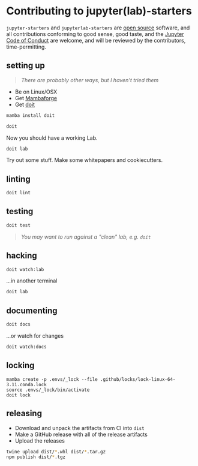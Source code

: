 # Contributing to jupyter(lab)-starters

`jupyter-starters` and `jupyterlab-starters` are [open source](./LICENSE) software, and
all contributions conforming to good sense, good taste, and the [Jupyter Code of
Conduct][code-of-conduct] are welcome, and will be reviewed by the contributors,
time-permitting.

[code-of-conduct]:
  https://github.com/jupyter/governance/blob/main/conduct/code_of_conduct.md

## setting up

> _There are probably other ways, but I haven't tried them_

- Be on Linux/OSX
- Get [Mambaforge](https://github.com/conda-forge/miniforge/releases)
- Get [doit](https://pydoit.org)

```bash
mamba install doit
```

```bash
doit
```

Now you should have a working Lab.

```bash
doit lab
```

Try out some stuff. Make some whitepapers and cookiecutters.

## linting

```bash
doit lint
```

## testing

```bash
doit test
```

> _You may want to run against a "clean" lab, e.g. `doit`_

## hacking

```bash
doit watch:lab
```

...in another terminal

```bash
doit lab
```

## documenting

```bash
doit docs
```

...or watch for changes

```bash
doit watch:docs
```

## locking

```
mamba create -p .envs/_lock --file .github/locks/lock-linux-64-3.11.conda.lock
source .envs/_lock/bin/activate
doit lock
```

## releasing

- Download and unpack the artifacts from CI into `dist`
- Make a GitHub release with all of the release artifacts
- Upload the releases

```bash
twine upload dist/*.whl dist/*.tar.gz
npm publish dist/*.tgz
```
